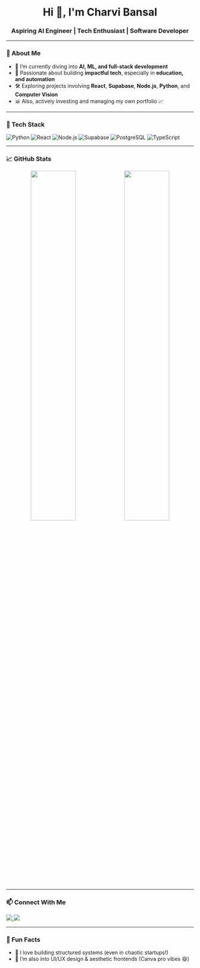 <h1 align="center">Hi 👋, I'm Charvi Bansal</h1>
<h3 align="center">Aspiring AI Engineer | Tech Enthusiast | Software Developer</h3>

---

### 🚀 About Me

- 🌱 I’m currently diving into **AI, ML, and full-stack development**
- 🧠 Passionate about building **impactful tech**, especially in **education, and automation**
- 🛠️ Exploring projects involving **React**, **Supabase**, **Node.js**, **Python**, and **Computer Vision**
- 📊 Also, actively investing and managing my own portfolio 📈

---

### 🧰 Tech Stack

![Python](https://img.shields.io/badge/Python-3670A0?style=for-the-badge&logo=python&logoColor=fff)
![React](https://img.shields.io/badge/React-20232A?style=for-the-badge&logo=react&logoColor=61DAFB)
![Node.js](https://img.shields.io/badge/Node.js-339933?style=for-the-badge&logo=node.js&logoColor=white)
![Supabase](https://img.shields.io/badge/Supabase-3ECF8E?style=for-the-badge&logo=supabase&logoColor=000)
![PostgreSQL](https://img.shields.io/badge/PostgreSQL-336791?style=for-the-badge&logo=postgresql&logoColor=white)
![TypeScript](https://img.shields.io/badge/TypeScript-007ACC?style=for-the-badge&logo=typescript&logoColor=white)

---

### 📈 GitHub Stats

<p align="center">
  <img src="https://github-readme-stats.vercel.app/api?username=charvi2727&show_icons=true&theme=radical" width="49%"/>
  <img src="https://github-readme-streak-stats.herokuapp.com/?user=charvi2727&theme=radical" width="49%"/>
</p>

---

### 📫 Connect With Me

<p>
  <a href="https://www.linkedin.com/in/charvi-bansal-2727/" target="_blank">
    <img src="https://img.shields.io/badge/LinkedIn-blue?style=for-the-badge&logo=linkedin&logoColor=white" />
  </a>
  <a href="mailto:charvibansal2727@gmail.com" target="_blank">
    <img src="https://img.shields.io/badge/Gmail-red?style=for-the-badge&logo=gmail&logoColor=white" />
  </a>
</p>

---

### 🎯 Fun Facts

- 🧩 I love building structured systems (even in chaotic startups!)
- 🎨 I’m also into UI/UX design & aesthetic frontends (Canva pro vibes 😄)
